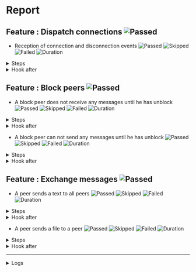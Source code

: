 # Report

## Feature : Dispatch connections ![Passed](https://img.shields.io/badge/Passed-green)

- Reception of connection and disconnection events ![Passed](https://img.shields.io/badge/18-Passed-green) ![Skipped](https://img.shields.io/badge/0-Skipped-yellow) ![Failed](https://img.shields.io/badge/0-Failed-red) ![Duration](https://img.shields.io/badge/122s-718ms-blue)

<details>
<summary>Steps</summary>

  - the following peers are started (line 4) ![Passed](https://img.shields.io/badge/Passed-green) ![Duration](https://img.shields.io/badge/0s-241ms-blue)
  - the peer "P1" connects to "P0" (line 10) ![Passed](https://img.shields.io/badge/Passed-green) ![Duration](https://img.shields.io/badge/0s-11ms-blue)
  - the peer "P0" receives (line 11) ![Passed](https://img.shields.io/badge/Passed-green) ![Duration](https://img.shields.io/badge/0s-3ms-blue)
  - the peer "P1" receives (line 14) ![Passed](https://img.shields.io/badge/Passed-green) ![Duration](https://img.shields.io/badge/0s-19ms-blue)
  - the peer "P2" connects to "P0" (line 17) ![Passed](https://img.shields.io/badge/Passed-green) ![Duration](https://img.shields.io/badge/0s-16ms-blue)
  - the peer "P0" receives (line 18) ![Passed](https://img.shields.io/badge/Passed-green) ![Duration](https://img.shields.io/badge/0s-20ms-blue)
  - the peer "P1" receives (line 21) ![Passed](https://img.shields.io/badge/Passed-green) ![Duration](https://img.shields.io/badge/0s-10ms-blue)
  - the peer "P2" receives (line 24) ![Passed](https://img.shields.io/badge/Passed-green) ![Duration](https://img.shields.io/badge/0s-16ms-blue)
  - the peer "P3" connects to "P0" (line 28) ![Passed](https://img.shields.io/badge/Passed-green) ![Duration](https://img.shields.io/badge/0s-9ms-blue)
  - the peer "P0" receives (line 29) ![Passed](https://img.shields.io/badge/Passed-green) ![Duration](https://img.shields.io/badge/0s-8ms-blue)
  - the peer "P1" receives (line 32) ![Passed](https://img.shields.io/badge/Passed-green) ![Duration](https://img.shields.io/badge/30s-211ms-blue)
  - the peer "P2" receives (line 35) ![Passed](https://img.shields.io/badge/Passed-green) ![Duration](https://img.shields.io/badge/1s-5ms-blue)
  - the peer "P3" receives (line 38) ![Passed](https://img.shields.io/badge/Passed-green) ![Duration](https://img.shields.io/badge/31s-10ms-blue)
  - the peer "P2" disconnects (line 43) ![Passed](https://img.shields.io/badge/Passed-green) ![Duration](https://img.shields.io/badge/0s-8ms-blue)
  - the peer "P0" receives (line 44) ![Passed](https://img.shields.io/badge/Passed-green) ![Duration](https://img.shields.io/badge/0s-3ms-blue)
  - the peer "P1" receives (line 47) ![Passed](https://img.shields.io/badge/Passed-green) ![Duration](https://img.shields.io/badge/0s-7ms-blue)
  - the peer "P3" receives (line 50) ![Passed](https://img.shields.io/badge/Passed-green) ![Duration](https://img.shields.io/badge/30s-7ms-blue)
  - the peer "P2" receives (line 53) ![Passed](https://img.shields.io/badge/Passed-green) ![Duration](https://img.shields.io/badge/30s-107ms-blue)
</details>



<details>
<summary>Hook after</summary>

- ![Failed](https://img.shields.io/badge/Failed-red) ![Duration](https://img.shields.io/badge/30s-209ms-blue)

```
Unable to read errors
```
</details>



## Feature : Block peers ![Passed](https://img.shields.io/badge/Passed-green)

- A block peer does not receive any messages until he has unblock ![Passed](https://img.shields.io/badge/17-Passed-green) ![Skipped](https://img.shields.io/badge/0-Skipped-yellow) ![Failed](https://img.shields.io/badge/0-Failed-red) ![Duration](https://img.shields.io/badge/92s-604ms-blue)

<details>
<summary>Steps</summary>

  - the following peers are started (line 4) ![Passed](https://img.shields.io/badge/Passed-green) ![Duration](https://img.shields.io/badge/0s-231ms-blue)
  - the peer "P1" connects to "P0" (line 9) ![Passed](https://img.shields.io/badge/Passed-green) ![Duration](https://img.shields.io/badge/0s-13ms-blue)
  - the peer "P1" receives (line 10) ![Passed](https://img.shields.io/badge/Passed-green) ![Duration](https://img.shields.io/badge/0s-3ms-blue)
  - the peer "P0" receives (line 13) ![Passed](https://img.shields.io/badge/Passed-green) ![Duration](https://img.shields.io/badge/0s-20ms-blue)
  - the peer "P2" connects to "P0" (line 16) ![Passed](https://img.shields.io/badge/Passed-green) ![Duration](https://img.shields.io/badge/0s-17ms-blue)
  - the peer "P1" receives (line 17) ![Passed](https://img.shields.io/badge/Passed-green) ![Duration](https://img.shields.io/badge/0s-20ms-blue)
  - the peer "P0" receives (line 20) ![Passed](https://img.shields.io/badge/Passed-green) ![Duration](https://img.shields.io/badge/0s-7ms-blue)
  - the peer "P2" receives (line 23) ![Passed](https://img.shields.io/badge/Passed-green) ![Duration](https://img.shields.io/badge/0s-16ms-blue)
  - the peer "P1" blocks the peer "P2" (line 27) ![Passed](https://img.shields.io/badge/Passed-green) ![Duration](https://img.shields.io/badge/0s-11ms-blue)
  - the peer "P2" receives (line 28) ![Passed](https://img.shields.io/badge/Passed-green) ![Duration](https://img.shields.io/badge/0s-8ms-blue)
  - the peer "P1" sends "I am a peer" to "all" (line 31) ![Passed](https://img.shields.io/badge/Passed-green) ![Duration](https://img.shields.io/badge/30s-210ms-blue)
  - the peer "P0" receives (line 32) ![Passed](https://img.shields.io/badge/Passed-green) ![Duration](https://img.shields.io/badge/1s-4ms-blue)
  - the peer "P2" does not receives (line 35) ![Passed](https://img.shields.io/badge/Passed-green) ![Duration](https://img.shields.io/badge/31s-15ms-blue)
  - the peer "P1" unblocks the peer "P2" (line 38) ![Passed](https://img.shields.io/badge/Passed-green) ![Duration](https://img.shields.io/badge/0s-5ms-blue)
  - the peer "P2" receives (line 39) ![Passed](https://img.shields.io/badge/Passed-green) ![Duration](https://img.shields.io/badge/0s-7ms-blue)
  - the peer "P1" sends "Hello" to "all" (line 42) ![Passed](https://img.shields.io/badge/Passed-green) ![Duration](https://img.shields.io/badge/0s-1ms-blue)
  - the peer "P2" receives (line 43) ![Passed](https://img.shields.io/badge/Passed-green) ![Duration](https://img.shields.io/badge/30s-8ms-blue)
</details>



<details>
<summary>Hook after</summary>

- ![Failed](https://img.shields.io/badge/Failed-red) ![Duration](https://img.shields.io/badge/60s-315ms-blue)

```
Unable to read errors
```
</details>


- A block peer can not send any messages until he has unblock ![Passed](https://img.shields.io/badge/17-Passed-green) ![Skipped](https://img.shields.io/badge/0-Skipped-yellow) ![Failed](https://img.shields.io/badge/0-Failed-red) ![Duration](https://img.shields.io/badge/62s-595ms-blue)

<details>
<summary>Steps</summary>

  - the following peers are started (line 48) ![Passed](https://img.shields.io/badge/Passed-green) ![Duration](https://img.shields.io/badge/0s-231ms-blue)
  - the peer "P1" connects to "P0" (line 53) ![Passed](https://img.shields.io/badge/Passed-green) ![Duration](https://img.shields.io/badge/0s-3ms-blue)
  - the peer "P1" receives (line 54) ![Passed](https://img.shields.io/badge/Passed-green) ![Duration](https://img.shields.io/badge/0s-9ms-blue)
  - the peer "P0" receives (line 57) ![Passed](https://img.shields.io/badge/Passed-green) ![Duration](https://img.shields.io/badge/0s-5ms-blue)
  - the peer "P2" connects to "P0" (line 60) ![Passed](https://img.shields.io/badge/Passed-green) ![Duration](https://img.shields.io/badge/0s-17ms-blue)
  - the peer "P1" receives (line 61) ![Passed](https://img.shields.io/badge/Passed-green) ![Duration](https://img.shields.io/badge/0s-21ms-blue)
  - the peer "P0" receives (line 64) ![Passed](https://img.shields.io/badge/Passed-green) ![Duration](https://img.shields.io/badge/0s-17ms-blue)
  - the peer "P2" receives (line 67) ![Passed](https://img.shields.io/badge/Passed-green) ![Duration](https://img.shields.io/badge/0s-8ms-blue)
  - the peer "P2" blocks the peer "P1" (line 71) ![Passed](https://img.shields.io/badge/Passed-green) ![Duration](https://img.shields.io/badge/0s-15ms-blue)
  - the peer "P1" receives (line 72) ![Passed](https://img.shields.io/badge/Passed-green) ![Duration](https://img.shields.io/badge/0s-12ms-blue)
  - the peer "P1" sends "I am a peer" to "all" (line 75) ![Passed](https://img.shields.io/badge/Passed-green) ![Duration](https://img.shields.io/badge/0s-9ms-blue)
  - the peer "P0" receives (line 76) ![Passed](https://img.shields.io/badge/Passed-green) ![Duration](https://img.shields.io/badge/30s-209ms-blue)
  - the peer "P2" does not receives (line 79) ![Passed](https://img.shields.io/badge/Passed-green) ![Duration](https://img.shields.io/badge/32s-8ms-blue)
  - the peer "P2" unblocks the peer "P1" (line 82) ![Passed](https://img.shields.io/badge/Passed-green) ![Duration](https://img.shields.io/badge/0s-9ms-blue)
  - the peer "P1" receives (line 83) ![Passed](https://img.shields.io/badge/Passed-green) ![Duration](https://img.shields.io/badge/0s-6ms-blue)
  - the peer "P1" sends "Hello" to "all" (line 86) ![Passed](https://img.shields.io/badge/Passed-green) ![Duration](https://img.shields.io/badge/0s-3ms-blue)
  - the peer "P2" receives (line 87) ![Passed](https://img.shields.io/badge/Passed-green) ![Duration](https://img.shields.io/badge/0s-7ms-blue)
</details>



<details>
<summary>Hook after</summary>

- ![Failed](https://img.shields.io/badge/Failed-red) ![Duration](https://img.shields.io/badge/60s-113ms-blue)

```
Unable to read errors
```
</details>



## Feature : Exchange messages ![Passed](https://img.shields.io/badge/Passed-green)

- A peer sends a text to all peers ![Passed](https://img.shields.io/badge/13-Passed-green) ![Skipped](https://img.shields.io/badge/0-Skipped-yellow) ![Failed](https://img.shields.io/badge/0-Failed-red) ![Duration](https://img.shields.io/badge/32s-565ms-blue)

<details>
<summary>Steps</summary>

  - the following peers are started (line 4) ![Passed](https://img.shields.io/badge/Passed-green) ![Duration](https://img.shields.io/badge/0s-226ms-blue)
  - the peer "P1" connects to "P0" (line 10) ![Passed](https://img.shields.io/badge/Passed-green) ![Duration](https://img.shields.io/badge/0s-14ms-blue)
  - the peer "P0" receives (line 11) ![Passed](https://img.shields.io/badge/Passed-green) ![Duration](https://img.shields.io/badge/0s-2ms-blue)
  - the peer "P2" connects to "P0" (line 14) ![Passed](https://img.shields.io/badge/Passed-green) ![Duration](https://img.shields.io/badge/0s-6ms-blue)
  - the peer "P0" receives (line 15) ![Passed](https://img.shields.io/badge/Passed-green) ![Duration](https://img.shields.io/badge/0s-28ms-blue)
  - the peer "P3" connects to "P0" (line 18) ![Passed](https://img.shields.io/badge/Passed-green) ![Duration](https://img.shields.io/badge/0s-10ms-blue)
  - the peer "P0" receives (line 19) ![Passed](https://img.shields.io/badge/Passed-green) ![Duration](https://img.shields.io/badge/0s-18ms-blue)
  - the peer "P2" receives (line 22) ![Passed](https://img.shields.io/badge/Passed-green) ![Duration](https://img.shields.io/badge/0s-19ms-blue)
  - the peer "P3" receives (line 27) ![Passed](https://img.shields.io/badge/Passed-green) ![Duration](https://img.shields.io/badge/0s-7ms-blue)
  - the peer "P1" sends "Hello all" to "all" (line 32) ![Passed](https://img.shields.io/badge/Passed-green) ![Duration](https://img.shields.io/badge/0s-9ms-blue)
  - the peer "P0" receives (line 33) ![Passed](https://img.shields.io/badge/Passed-green) ![Duration](https://img.shields.io/badge/0s-9ms-blue)
  - the peer "P2" receives (line 36) ![Passed](https://img.shields.io/badge/Passed-green) ![Duration](https://img.shields.io/badge/31s-209ms-blue)
  - the peer "P3" receives (line 39) ![Passed](https://img.shields.io/badge/Passed-green) ![Duration](https://img.shields.io/badge/1s-4ms-blue)
</details>



<details>
<summary>Hook after</summary>

- ![Failed](https://img.shields.io/badge/Failed-red) ![Duration](https://img.shields.io/badge/30s-16ms-blue)

```
Unable to read errors
```
</details>


- A peer sends a file to a peer ![Passed](https://img.shields.io/badge/11-Passed-green) ![Skipped](https://img.shields.io/badge/0-Skipped-yellow) ![Failed](https://img.shields.io/badge/0-Failed-red) ![Duration](https://img.shields.io/badge/0s-352ms-blue)

<details>
<summary>Steps</summary>

  - the following peers are started (line 44) ![Passed](https://img.shields.io/badge/Passed-green) ![Duration](https://img.shields.io/badge/0s-226ms-blue)
  - the peer "P1" connects to "P0" (line 50) ![Passed](https://img.shields.io/badge/Passed-green) ![Duration](https://img.shields.io/badge/0s-13ms-blue)
  - the peer "P0" receives (line 51) ![Passed](https://img.shields.io/badge/Passed-green) ![Duration](https://img.shields.io/badge/0s-2ms-blue)
  - the peer "P2" connects to "P0" (line 54) ![Passed](https://img.shields.io/badge/Passed-green) ![Duration](https://img.shields.io/badge/0s-12ms-blue)
  - the peer "P0" receives (line 55) ![Passed](https://img.shields.io/badge/Passed-green) ![Duration](https://img.shields.io/badge/0s-23ms-blue)
  - the peer "P3" connects to "P0" (line 58) ![Passed](https://img.shields.io/badge/Passed-green) ![Duration](https://img.shields.io/badge/0s-9ms-blue)
  - the peer "P0" receives (line 59) ![Passed](https://img.shields.io/badge/Passed-green) ![Duration](https://img.shields.io/badge/0s-17ms-blue)
  - the peer "P2" receives (line 62) ![Passed](https://img.shields.io/badge/Passed-green) ![Duration](https://img.shields.io/badge/0s-18ms-blue)
  - the peer "P3" receives (line 67) ![Passed](https://img.shields.io/badge/Passed-green) ![Duration](https://img.shields.io/badge/0s-9ms-blue)
  - the peer "P2" sends "file:/tests/test.txt" to "P1" (line 72) ![Passed](https://img.shields.io/badge/Passed-green) ![Duration](https://img.shields.io/badge/0s-8ms-blue)
  - the peer "P1" receives (line 73) ![Passed](https://img.shields.io/badge/Passed-green) ![Duration](https://img.shields.io/badge/0s-11ms-blue)
</details>



<details>
<summary>Hook after</summary>

- ![Failed](https://img.shields.io/badge/Failed-red) ![Duration](https://img.shields.io/badge/31s-206ms-blue)

```
Unable to read errors
```
</details>


---


<details>
<summary>Logs</summary>

```
  2023-10-30T15:22:16.444525Z  INFO rudp2plib::thread: Peer started on port 9000.
    at rudp2p/src/thread.rs:93

  2023-10-30T15:22:16.444704Z  INFO rudp2plib::thread: Peer started on port 9001.
    at rudp2p/src/thread.rs:93

  2023-10-30T15:22:16.447236Z  INFO rudp2plib::thread: Peer started on port 9002.
    at rudp2p/src/thread.rs:93

  2023-10-30T15:22:16.515243Z  INFO rudp2plib::thread: Peer started on port 9003.
    at rudp2p/src/thread.rs:93

  2023-10-30T15:22:16.517306Z  INFO rudp2plib::thread: Peer started on port 9101.
    at rudp2p/src/thread.rs:93

  2023-10-30T15:22:16.517927Z  INFO rudp2plib::thread: Peer started on port 9102.
    at rudp2p/src/thread.rs:93

  2023-10-30T15:22:16.517971Z  INFO rudp2plib::thread: Peer started on port 9100.
    at rudp2p/src/thread.rs:93

  2023-10-30T15:22:16.519828Z  INFO rudp2plib::thread: Peer started on port 9200.
    at rudp2p/src/thread.rs:93

  2023-10-30T15:22:16.521209Z  INFO rudp2plib::thread: Peer started on port 9201.
    at rudp2p/src/thread.rs:93

  2023-10-30T15:22:16.565197Z  INFO rudp2plib::thread: Peer started on port 9300.
    at rudp2p/src/thread.rs:93

  2023-10-30T15:22:16.570930Z  INFO rudp2plib::thread: Peer started on port 9202.
    at rudp2p/src/thread.rs:93

  2023-10-30T15:22:16.622614Z  INFO rudp2plib::thread: Peer started on port 9302.
    at rudp2p/src/thread.rs:93

  2023-10-30T15:22:16.623789Z  INFO rudp2plib::thread: Peer started on port 9301.
    at rudp2p/src/thread.rs:93

  2023-10-30T15:22:16.625495Z  INFO rudp2plib::thread: Peer started on port 9303.
    at rudp2p/src/thread.rs:93

  2023-10-30T15:22:16.664660Z  INFO rudp2plib::thread: Peer started on port 9401.
    at rudp2p/src/thread.rs:93

  2023-10-30T15:22:16.665623Z  INFO rudp2plib::thread: Peer started on port 9400.
    at rudp2p/src/thread.rs:93

  2023-10-30T15:22:16.666648Z  INFO rudp2plib::thread: Peer started on port 9402.
    at rudp2p/src/thread.rs:93

  2023-10-30T15:22:16.666740Z  INFO rudp2plib::thread: Peer started on port 9403.
    at rudp2p/src/thread.rs:93

  2023-10-30T15:22:16.798230Z  INFO rudp2plib::thread: Peer stopped on port 9401.
    at rudp2p/src/thread.rs:126

  2023-10-30T15:22:16.898833Z  INFO rudp2plib::thread: Peer stopped on port 9402.
    at rudp2p/src/thread.rs:126

  2023-10-30T15:22:49.008216Z  INFO rudp2plib::thread: Peer stopped on port 9303.
    at rudp2p/src/thread.rs:126

  2023-10-30T15:23:19.036616Z  INFO rudp2plib::thread: Peer stopped on port 9201.
    at rudp2p/src/thread.rs:126

  2023-10-30T15:23:19.037396Z  INFO rudp2plib::thread: Peer stopped on port 9200.
    at rudp2p/src/thread.rs:126

  2023-10-30T15:23:49.044272Z  INFO rudp2plib::thread: Peer stopped on port 9102.
    at rudp2p/src/thread.rs:126

  2023-10-30T15:23:49.144857Z  INFO rudp2plib::thread: Peer stopped on port 9101.
    at rudp2p/src/thread.rs:126

  2023-10-30T15:24:19.150781Z  INFO rudp2plib::thread: Peer stopped on port 9001.
    at rudp2p/src/thread.rs:126

  2023-10-30T15:24:19.253017Z  INFO rudp2plib::thread: Peer stopped on port 9000.
    at rudp2p/src/thread.rs:126

  2023-10-30T15:24:19.256460Z  INFO rudp2plib::thread: Peer stopped on port 9003.
    at rudp2p/src/thread.rs:126

  2023-10-30T15:24:19.353479Z  INFO rudp2plib::thread: Peer stopped on port 9002.
    at rudp2p/src/thread.rs:126

  2023-10-30T15:22:16.444525Z  INFO rudp2plib::thread: Peer started on port 9000.
    at rudp2p/src/thread.rs:93

  2023-10-30T15:22:16.444704Z  INFO rudp2plib::thread: Peer started on port 9001.
    at rudp2p/src/thread.rs:93

  2023-10-30T15:22:16.447236Z  INFO rudp2plib::thread: Peer started on port 9002.
    at rudp2p/src/thread.rs:93

  2023-10-30T15:22:16.515243Z  INFO rudp2plib::thread: Peer started on port 9003.
    at rudp2p/src/thread.rs:93

  2023-10-30T15:22:16.517306Z  INFO rudp2plib::thread: Peer started on port 9101.
    at rudp2p/src/thread.rs:93

  2023-10-30T15:22:16.517927Z  INFO rudp2plib::thread: Peer started on port 9102.
    at rudp2p/src/thread.rs:93

  2023-10-30T15:22:16.517971Z  INFO rudp2plib::thread: Peer started on port 9100.
    at rudp2p/src/thread.rs:93

  2023-10-30T15:22:16.519828Z  INFO rudp2plib::thread: Peer started on port 9200.
    at rudp2p/src/thread.rs:93

  2023-10-30T15:22:16.521209Z  INFO rudp2plib::thread: Peer started on port 9201.
    at rudp2p/src/thread.rs:93

  2023-10-30T15:22:16.565197Z  INFO rudp2plib::thread: Peer started on port 9300.
    at rudp2p/src/thread.rs:93

  2023-10-30T15:22:16.570930Z  INFO rudp2plib::thread: Peer started on port 9202.
    at rudp2p/src/thread.rs:93

  2023-10-30T15:22:16.622614Z  INFO rudp2plib::thread: Peer started on port 9302.
    at rudp2p/src/thread.rs:93

  2023-10-30T15:22:16.623789Z  INFO rudp2plib::thread: Peer started on port 9301.
    at rudp2p/src/thread.rs:93

  2023-10-30T15:22:16.625495Z  INFO rudp2plib::thread: Peer started on port 9303.
    at rudp2p/src/thread.rs:93

  2023-10-30T15:22:16.664660Z  INFO rudp2plib::thread: Peer started on port 9401.
    at rudp2p/src/thread.rs:93

  2023-10-30T15:22:16.665623Z  INFO rudp2plib::thread: Peer started on port 9400.
    at rudp2p/src/thread.rs:93

  2023-10-30T15:22:16.666648Z  INFO rudp2plib::thread: Peer started on port 9402.
    at rudp2p/src/thread.rs:93

  2023-10-30T15:22:16.666740Z  INFO rudp2plib::thread: Peer started on port 9403.
    at rudp2p/src/thread.rs:93

  2023-10-30T15:22:16.798230Z  INFO rudp2plib::thread: Peer stopped on port 9401.
    at rudp2p/src/thread.rs:126

  2023-10-30T15:22:16.898833Z  INFO rudp2plib::thread: Peer stopped on port 9402.
    at rudp2p/src/thread.rs:126

  2023-10-30T15:22:49.008216Z  INFO rudp2plib::thread: Peer stopped on port 9303.
    at rudp2p/src/thread.rs:126

  2023-10-30T15:23:19.036616Z  INFO rudp2plib::thread: Peer stopped on port 9201.
    at rudp2p/src/thread.rs:126

  2023-10-30T15:23:19.037396Z  INFO rudp2plib::thread: Peer stopped on port 9200.
    at rudp2p/src/thread.rs:126

  2023-10-30T15:23:49.044272Z  INFO rudp2plib::thread: Peer stopped on port 9102.
    at rudp2p/src/thread.rs:126

  2023-10-30T15:23:49.144857Z  INFO rudp2plib::thread: Peer stopped on port 9101.
    at rudp2p/src/thread.rs:126

  2023-10-30T15:24:19.150781Z  INFO rudp2plib::thread: Peer stopped on port 9001.
    at rudp2p/src/thread.rs:126

  2023-10-30T15:24:19.253017Z  INFO rudp2plib::thread: Peer stopped on port 9000.
    at rudp2p/src/thread.rs:126

  2023-10-30T15:24:19.256460Z  INFO rudp2plib::thread: Peer stopped on port 9003.
    at rudp2p/src/thread.rs:126

  2023-10-30T15:24:19.353479Z  INFO rudp2plib::thread: Peer stopped on port 9002.
    at rudp2p/src/thread.rs:126

  2023-10-30T15:22:16.444525Z  INFO rudp2plib::thread: Peer started on port 9000.
    at rudp2p/src/thread.rs:93

  2023-10-30T15:22:16.444704Z  INFO rudp2plib::thread: Peer started on port 9001.
    at rudp2p/src/thread.rs:93

  2023-10-30T15:22:16.447236Z  INFO rudp2plib::thread: Peer started on port 9002.
    at rudp2p/src/thread.rs:93

  2023-10-30T15:22:16.515243Z  INFO rudp2plib::thread: Peer started on port 9003.
    at rudp2p/src/thread.rs:93

  2023-10-30T15:22:16.517306Z  INFO rudp2plib::thread: Peer started on port 9101.
    at rudp2p/src/thread.rs:93

  2023-10-30T15:22:16.517927Z  INFO rudp2plib::thread: Peer started on port 9102.
    at rudp2p/src/thread.rs:93

  2023-10-30T15:22:16.517971Z  INFO rudp2plib::thread: Peer started on port 9100.
    at rudp2p/src/thread.rs:93

  2023-10-30T15:22:16.519828Z  INFO rudp2plib::thread: Peer started on port 9200.
    at rudp2p/src/thread.rs:93

  2023-10-30T15:22:16.521209Z  INFO rudp2plib::thread: Peer started on port 9201.
    at rudp2p/src/thread.rs:93

  2023-10-30T15:22:16.565197Z  INFO rudp2plib::thread: Peer started on port 9300.
    at rudp2p/src/thread.rs:93

  2023-10-30T15:22:16.570930Z  INFO rudp2plib::thread: Peer started on port 9202.
    at rudp2p/src/thread.rs:93

  2023-10-30T15:22:16.622614Z  INFO rudp2plib::thread: Peer started on port 9302.
    at rudp2p/src/thread.rs:93

  2023-10-30T15:22:16.623789Z  INFO rudp2plib::thread: Peer started on port 9301.
    at rudp2p/src/thread.rs:93

  2023-10-30T15:22:16.625495Z  INFO rudp2plib::thread: Peer started on port 9303.
    at rudp2p/src/thread.rs:93

  2023-10-30T15:22:16.664660Z  INFO rudp2plib::thread: Peer started on port 9401.
    at rudp2p/src/thread.rs:93

  2023-10-30T15:22:16.665623Z  INFO rudp2plib::thread: Peer started on port 9400.
    at rudp2p/src/thread.rs:93

  2023-10-30T15:22:16.666648Z  INFO rudp2plib::thread: Peer started on port 9402.
    at rudp2p/src/thread.rs:93

  2023-10-30T15:22:16.666740Z  INFO rudp2plib::thread: Peer started on port 9403.
    at rudp2p/src/thread.rs:93

  2023-10-30T15:22:16.798230Z  INFO rudp2plib::thread: Peer stopped on port 9401.
    at rudp2p/src/thread.rs:126

  2023-10-30T15:22:16.898833Z  INFO rudp2plib::thread: Peer stopped on port 9402.
    at rudp2p/src/thread.rs:126

  2023-10-30T15:22:49.008216Z  INFO rudp2plib::thread: Peer stopped on port 9303.
    at rudp2p/src/thread.rs:126

  2023-10-30T15:23:19.036616Z  INFO rudp2plib::thread: Peer stopped on port 9201.
    at rudp2p/src/thread.rs:126

  2023-10-30T15:23:19.037396Z  INFO rudp2plib::thread: Peer stopped on port 9200.
    at rudp2p/src/thread.rs:126

  2023-10-30T15:23:49.044272Z  INFO rudp2plib::thread: Peer stopped on port 9102.
    at rudp2p/src/thread.rs:126

  2023-10-30T15:23:49.144857Z  INFO rudp2plib::thread: Peer stopped on port 9101.
    at rudp2p/src/thread.rs:126

  2023-10-30T15:24:19.150781Z  INFO rudp2plib::thread: Peer stopped on port 9001.
    at rudp2p/src/thread.rs:126

  2023-10-30T15:24:19.253017Z  INFO rudp2plib::thread: Peer stopped on port 9000.
    at rudp2p/src/thread.rs:126

  2023-10-30T15:24:19.256460Z  INFO rudp2plib::thread: Peer stopped on port 9003.
    at rudp2p/src/thread.rs:126

  2023-10-30T15:24:19.353479Z  INFO rudp2plib::thread: Peer stopped on port 9002.
    at rudp2p/src/thread.rs:126

  2023-10-30T15:22:16.444525Z  INFO rudp2plib::thread: Peer started on port 9000.
    at rudp2p/src/thread.rs:93

  2023-10-30T15:22:16.444704Z  INFO rudp2plib::thread: Peer started on port 9001.
    at rudp2p/src/thread.rs:93

  2023-10-30T15:22:16.447236Z  INFO rudp2plib::thread: Peer started on port 9002.
    at rudp2p/src/thread.rs:93

  2023-10-30T15:22:16.515243Z  INFO rudp2plib::thread: Peer started on port 9003.
    at rudp2p/src/thread.rs:93

  2023-10-30T15:22:16.517306Z  INFO rudp2plib::thread: Peer started on port 9101.
    at rudp2p/src/thread.rs:93

  2023-10-30T15:22:16.517927Z  INFO rudp2plib::thread: Peer started on port 9102.
    at rudp2p/src/thread.rs:93

  2023-10-30T15:22:16.517971Z  INFO rudp2plib::thread: Peer started on port 9100.
    at rudp2p/src/thread.rs:93

  2023-10-30T15:22:16.519828Z  INFO rudp2plib::thread: Peer started on port 9200.
    at rudp2p/src/thread.rs:93

  2023-10-30T15:22:16.521209Z  INFO rudp2plib::thread: Peer started on port 9201.
    at rudp2p/src/thread.rs:93

  2023-10-30T15:22:16.565197Z  INFO rudp2plib::thread: Peer started on port 9300.
    at rudp2p/src/thread.rs:93

  2023-10-30T15:22:16.570930Z  INFO rudp2plib::thread: Peer started on port 9202.
    at rudp2p/src/thread.rs:93

  2023-10-30T15:22:16.622614Z  INFO rudp2plib::thread: Peer started on port 9302.
    at rudp2p/src/thread.rs:93

  2023-10-30T15:22:16.623789Z  INFO rudp2plib::thread: Peer started on port 9301.
    at rudp2p/src/thread.rs:93

  2023-10-30T15:22:16.625495Z  INFO rudp2plib::thread: Peer started on port 9303.
    at rudp2p/src/thread.rs:93

  2023-10-30T15:22:16.664660Z  INFO rudp2plib::thread: Peer started on port 9401.
    at rudp2p/src/thread.rs:93

  2023-10-30T15:22:16.665623Z  INFO rudp2plib::thread: Peer started on port 9400.
    at rudp2p/src/thread.rs:93

  2023-10-30T15:22:16.666648Z  INFO rudp2plib::thread: Peer started on port 9402.
    at rudp2p/src/thread.rs:93

  2023-10-30T15:22:16.666740Z  INFO rudp2plib::thread: Peer started on port 9403.
    at rudp2p/src/thread.rs:93

  2023-10-30T15:22:16.798230Z  INFO rudp2plib::thread: Peer stopped on port 9401.
    at rudp2p/src/thread.rs:126

  2023-10-30T15:22:16.898833Z  INFO rudp2plib::thread: Peer stopped on port 9402.
    at rudp2p/src/thread.rs:126

  2023-10-30T15:22:49.008216Z  INFO rudp2plib::thread: Peer stopped on port 9303.
    at rudp2p/src/thread.rs:126

  2023-10-30T15:22:16.444525Z  INFO rudp2plib::thread: Peer started on port 9000.
    at rudp2p/src/thread.rs:93

  2023-10-30T15:22:16.444704Z  INFO rudp2plib::thread: Peer started on port 9001.
    at rudp2p/src/thread.rs:93

  2023-10-30T15:22:16.447236Z  INFO rudp2plib::thread: Peer started on port 9002.
    at rudp2p/src/thread.rs:93

  2023-10-30T15:22:16.515243Z  INFO rudp2plib::thread: Peer started on port 9003.
    at rudp2p/src/thread.rs:93

  2023-10-30T15:22:16.517306Z  INFO rudp2plib::thread: Peer started on port 9101.
    at rudp2p/src/thread.rs:93

  2023-10-30T15:22:16.517927Z  INFO rudp2plib::thread: Peer started on port 9102.
    at rudp2p/src/thread.rs:93

  2023-10-30T15:22:16.517971Z  INFO rudp2plib::thread: Peer started on port 9100.
    at rudp2p/src/thread.rs:93

  2023-10-30T15:22:16.519828Z  INFO rudp2plib::thread: Peer started on port 9200.
    at rudp2p/src/thread.rs:93

  2023-10-30T15:22:16.521209Z  INFO rudp2plib::thread: Peer started on port 9201.
    at rudp2p/src/thread.rs:93

  2023-10-30T15:22:16.565197Z  INFO rudp2plib::thread: Peer started on port 9300.
    at rudp2p/src/thread.rs:93

  2023-10-30T15:22:16.570930Z  INFO rudp2plib::thread: Peer started on port 9202.
    at rudp2p/src/thread.rs:93

  2023-10-30T15:22:16.622614Z  INFO rudp2plib::thread: Peer started on port 9302.
    at rudp2p/src/thread.rs:93

  2023-10-30T15:22:16.623789Z  INFO rudp2plib::thread: Peer started on port 9301.
    at rudp2p/src/thread.rs:93

  2023-10-30T15:22:16.625495Z  INFO rudp2plib::thread: Peer started on port 9303.
    at rudp2p/src/thread.rs:93

  2023-10-30T15:22:16.664660Z  INFO rudp2plib::thread: Peer started on port 9401.
    at rudp2p/src/thread.rs:93

  2023-10-30T15:22:16.665623Z  INFO rudp2plib::thread: Peer started on port 9400.
    at rudp2p/src/thread.rs:93

  2023-10-30T15:22:16.666648Z  INFO rudp2plib::thread: Peer started on port 9402.
    at rudp2p/src/thread.rs:93

  2023-10-30T15:22:16.666740Z  INFO rudp2plib::thread: Peer started on port 9403.
    at rudp2p/src/thread.rs:93

  2023-10-30T15:22:16.798230Z  INFO rudp2plib::thread: Peer stopped on port 9401.
    at rudp2p/src/thread.rs:126

  2023-10-30T15:22:16.898833Z  INFO rudp2plib::thread: Peer stopped on port 9402.
    at rudp2p/src/thread.rs:126

  2023-10-30T15:22:49.008216Z  INFO rudp2plib::thread: Peer stopped on port 9303.
    at rudp2p/src/thread.rs:126


```
</details>

